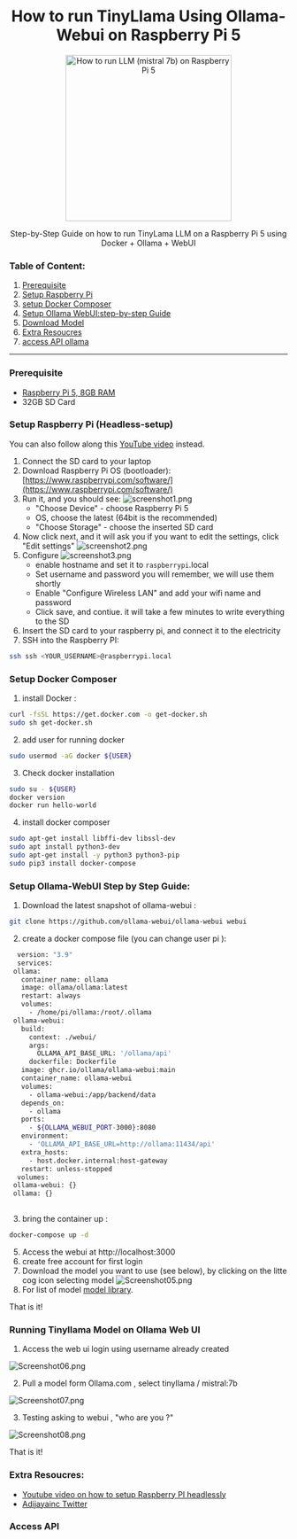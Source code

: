 <div align="center">

# How to run TinyLlama Using Ollama-Webui on Raspberry Pi 5

  <img src="./images/raspberrypi.jpg" alt="How to run LLM (mistral 7b) on Raspberry Pi 5" width="300px" />

Step-by-Step Guide on how to run TinyLama LLM  on a Raspberry Pi 5 using Docker + Ollama + WebUI

</div>

### Table of Content:

1. [Prerequisite](#prerequisite)
2. [Setup Raspberry Pi](#setup-raspberry-pi-headless-setup)
3. [setup Docker Composer](#setup-docker-composer)
4. [Setup Ollama WebUI:step-by-step Guide](#setup-ollama-webui-step-by-step-guide)
5. [Download Model](#Download-Model-on-Ollama-Web-Ui)
6. [Extra Resoucres](#extra-resoucres)
7. [access API ollama](#access-api)
---

### Prerequisite

- [Raspberry Pi 5, 8GB RAM](https://www.raspberrypi.com/products/raspberry-pi-5/)
- 32GB SD Card

### Setup Raspberry Pi (Headless-setup)

You can also follow along this [YouTube video](https://www.youtube.com/watch?v=9fEnvDgxwbI) instead.

1. Connect the SD card to your laptop
2. Download Raspberry Pi OS (bootloader): [https://www.raspberrypi.com/software/](https://www.raspberrypi.com/software/)
3. Run it, and you should see:
   ![screenshot1.png](./images/Screenshot01.png)
   - "Choose Device" - choose Raspberry Pi 5
   - OS, choose the latest (64bit is the recommended)
   - "Choose Storage" - choose the inserted SD card
4. Now click next, and it will ask you if you want to edit the settings, click "Edit settings"
   ![screenshot2.png](./images/Screenshot02.png)
5. Configure
   ![screenshot3.png](./images/Screenshot03.png)
   - enable hostname and set it to `raspberrypi`.local
   - Set username and password you will remember, we will use them shortly
   - Enable "Configure Wireless LAN" and add your wifi name and password
   - Click save, and contiue. it will take a few minutes to write everything to the SD
6. Insert the SD card to your raspberry pi, and connect it to the electricity
7. SSH into the Raspberry PI:

```bash
ssh ssh <YOUR_USERNAME>@raspberrypi.local
```
### Setup Docker Composer

1. install Docker : 

```bash 
curl -fsSL https://get.docker.com -o get-docker.sh
sudo sh get-docker.sh
```
2. add user for running docker 

```bash
sudo usermod -aG docker ${USER}
```

3. Check docker installation 

```bash
sudo su - ${USER}
docker version
docker run hello-world
```
4. install docker composer 

```bash
sudo apt-get install libffi-dev libssl-dev
sudo apt install python3-dev
sudo apt-get install -y python3 python3-pip
sudo pip3 install docker-compose
```

### Setup Ollama-WebUI Step by Step Guide:

1. Download the latest snapshot of ollama-webui :  

```bash
git clone https://github.com/ollama-webui/ollama-webui webui
```

2. create a docker compose file (you can change user pi ):

```bash
  version: "3.9"
  services:
 ollama:
   container_name: ollama
   image: ollama/ollama:latest
   restart: always
   volumes:
     - /home/pi/ollama:/root/.ollama
 ollama-webui:
   build:
     context: ./webui/
     args:
       OLLAMA_API_BASE_URL: '/ollama/api'
     dockerfile: Dockerfile
   image: ghcr.io/ollama/ollama-webui:main
   container_name: ollama-webui
   volumes:
     - ollama-webui:/app/backend/data
   depends_on:
     - ollama
   ports:
     - ${OLLAMA_WEBUI_PORT-3000}:8080
   environment:
     - 'OLLAMA_API_BASE_URL=http://ollama:11434/api'
   extra_hosts:
     - host.docker.internal:host-gateway
   restart: unless-stopped
  volumes:
 ollama-webui: {}
 ollama: {}
 
 ```
3. bring the container up : 

```bash 
docker-compose up -d 
```
5. Access the webui at http://localhost:3000
6. create free account for first login 
7. Download the model you want to use (see below), by clicking on the litte cog icon selecting model
   ![Screenshot05.png](./images/Screenshot05.png)
8. For list of model [model library](https://github.com/ollama/ollama#Model-Library).

That is it!

### Running Tinyllama Model on Ollama Web UI

1. Access the web ui login using username already created

![Screenshot06.png](./images/Screenshot06.png)

2. Pull a model form Ollama.com , select tinyllama / mistral:7b

![Screenshot07.png](./images/Screenshot07.png)

3. Testing asking to webui , "who are you ?"

![Screenshot08.png](./images/Screenshot08.png)

That is it!

### Extra Resoucres:

- [Youtube video on how to setup Raspberry PI headlessly](https://www.youtube.com/watch?v=9fEnvDgxwbI)
- [Adijayainc Twitter](https://twitter.com/adijayainc)

### Access API
